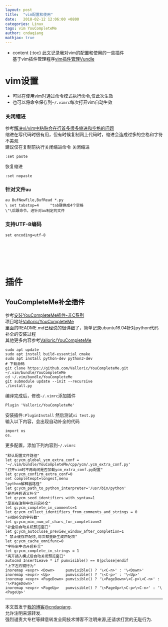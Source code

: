 ```yaml
---
layout: post
title:  "vim配置和使用"
date:   2018-02-12 12:06:00 +0800
categories: Linux
tags: vim YouCompleteMe
author: cndaqiang
mathjax: true
---
```

* content
{:toc}
此文记录我对vim的配置和使用的一些插件
<br>基于vim插件管理程序[vim插件管理Vundle](/2018/02/11/vim-plugin/)




# vim设置
- 可以在使用vim时通过命令模式执行命令,仅此次生效
- 也可以将命令保存到`~/.vimrc`每次打开vim自动生效

### 关闭缩进
参考[解决vi/vim中粘贴会在行首多很多缩进和空格的问题](http://www.cnblogs.com/end/archive/2012/06/01/2531142.html)
<br>缩进在写代码时很有用，但有时候复制网上代码时，缩进会造成过多的空格和字符不美观
<br>建议仅在复制前执行关闭缩进命令
关闭缩进
```
:set paste
```
恢复缩进
```
:set nopaste
```
### 针对文件`au`
```
au BufNewFile,BufRead *.py
\ set tabstop=4     "tab键换成4个空格
\"\后跟命令，进针对au制定的文件
```
### 支持UTF-8编码
```
set encoding=utf-8
```
<br><br><br><br>
# 插件
## YouCompleteMe补全插件
参考[安装YouCompleteMe插件-非C系列](https://www.jianshu.com/p/f15018e5fafe)<br>
项目地址[Valloric/YouCompleteMe](https://github.com/Valloric/YouCompleteMe)<br>
里面的README.md已经说的很详细了，简单记录ubuntu16.04针对python代码补全的安装过程
<br>其他更多内容参考[Valloric/YouCompleteMe](https://github.com/Valloric/YouCompleteMe)
```
sudo apt update
sudo apt install build-essential cmake
sudo apt install python-dev python3-dev
# 下载源码 
git clone https://github.com/Valloric/YouCompleteMe.git ~/.vim/bundle/YouCompleteMe
cd ~/.vim/bundle/YouCompleteMe
git submodule update --init --recursive
./install.py
```
编译完成后，修改`~/.vimrc`添加插件
```
Plugin 'Valloric/YouCompleteMe'
```
安装插件`:PluginInstall`
然后测试`vi test.py`
<br>输入以下内容，会出现自动补全的代码
```
import os
os.
```
更多配置，添加下列内容到`~/.vimrc`
```
"默认配置文件路径"
let g:ycm_global_ycm_extra_conf = '~/.vim/bundle/YouCompleteMe/cpp/ycm/.ycm_extra_conf.py'
"打开vim时不再询问是否加载ycm_extra_conf.py配置"
let g:ycm_confirm_extra_conf=0
set completeopt=longest,menu
"python解释器路径"
let g:ycm_path_to_python_interpreter='/usr/bin/python'
"是否开启语义补全"
let g:ycm_seed_identifiers_with_syntax=1
"是否在注释中也开启补全"
let g:ycm_complete_in_comments=1
let g:ycm_collect_identifiers_from_comments_and_strings = 0
"开始补全的字符数"
let g:ycm_min_num_of_chars_for_completion=2
"补全后自动关机预览窗口"
let g:ycm_autoclose_preview_window_after_completion=1
" 禁止缓存匹配项,每次都重新生成匹配项"
let g:ycm_cache_omnifunc=0
"字符串中也开启补全"
let g:ycm_complete_in_strings = 1
"离开插入模式后自动关闭预览窗口"
autocmd InsertLeave * if pumvisible() == 0|pclose|endif
"上下左右键行为"
inoremap <expr> <Down>     pumvisible() ? '\<C-n>' : '\<Down>'
inoremap <expr> <Up>       pumvisible() ? '\<C-p>' : '\<Up>'
inoremap <expr> <PageDown> pumvisible() ? '\<PageDown>\<C-p>\<C-n>' : '\<PageDown>'
inoremap <expr> <PageUp>   pumvisible() ? '\<PageUp>\<C-p>\<C-n>' : '\<PageUp>'
```







------
本文首发于[我的博客@cndaqiang](https://cndaqiang.github.io/).<br>
允许注明来源转发.<br>
强烈谴责大专栏等肆意转发全网技术博客不注明来源,还请求打赏的无耻行为.
